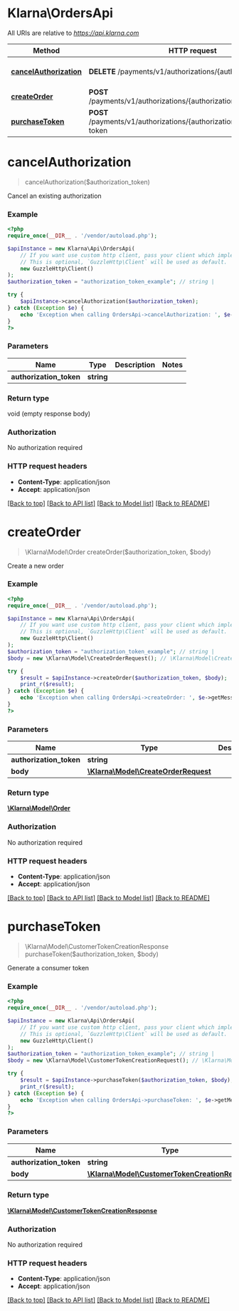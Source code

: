 # Klarna\OrdersApi

All URIs are relative to *https://api.klarna.com*

Method | HTTP request | Description
------------- | ------------- | -------------
[**cancelAuthorization**](OrdersApi.md#cancelAuthorization) | **DELETE** /payments/v1/authorizations/{authorizationToken} | Cancel an existing authorization
[**createOrder**](OrdersApi.md#createOrder) | **POST** /payments/v1/authorizations/{authorizationToken}/order | Create a new order
[**purchaseToken**](OrdersApi.md#purchaseToken) | **POST** /payments/v1/authorizations/{authorizationToken}/customer-token | Generate a consumer token


# **cancelAuthorization**
> cancelAuthorization($authorization_token)

Cancel an existing authorization



### Example
```php
<?php
require_once(__DIR__ . '/vendor/autoload.php');

$apiInstance = new Klarna\Api\OrdersApi(
    // If you want use custom http client, pass your client which implements `GuzzleHttp\ClientInterface`.
    // This is optional, `GuzzleHttp\Client` will be used as default.
    new GuzzleHttp\Client()
);
$authorization_token = "authorization_token_example"; // string | 

try {
    $apiInstance->cancelAuthorization($authorization_token);
} catch (Exception $e) {
    echo 'Exception when calling OrdersApi->cancelAuthorization: ', $e->getMessage(), PHP_EOL;
}
?>
```

### Parameters

Name | Type | Description  | Notes
------------- | ------------- | ------------- | -------------
 **authorization_token** | **string**|  |

### Return type

void (empty response body)

### Authorization

No authorization required

### HTTP request headers

 - **Content-Type**: application/json
 - **Accept**: application/json

[[Back to top]](#) [[Back to API list]](../../README.md#documentation-for-api-endpoints) [[Back to Model list]](../../README.md#documentation-for-models) [[Back to README]](../../README.md)

# **createOrder**
> \Klarna\Model\Order createOrder($authorization_token, $body)

Create a new order



### Example
```php
<?php
require_once(__DIR__ . '/vendor/autoload.php');

$apiInstance = new Klarna\Api\OrdersApi(
    // If you want use custom http client, pass your client which implements `GuzzleHttp\ClientInterface`.
    // This is optional, `GuzzleHttp\Client` will be used as default.
    new GuzzleHttp\Client()
);
$authorization_token = "authorization_token_example"; // string | 
$body = new \Klarna\Model\CreateOrderRequest(); // \Klarna\Model\CreateOrderRequest | 

try {
    $result = $apiInstance->createOrder($authorization_token, $body);
    print_r($result);
} catch (Exception $e) {
    echo 'Exception when calling OrdersApi->createOrder: ', $e->getMessage(), PHP_EOL;
}
?>
```

### Parameters

Name | Type | Description  | Notes
------------- | ------------- | ------------- | -------------
 **authorization_token** | **string**|  |
 **body** | [**\Klarna\Model\CreateOrderRequest**](../Model/CreateOrderRequest.md)|  | [optional]

### Return type

[**\Klarna\Model\Order**](../Model/Order.md)

### Authorization

No authorization required

### HTTP request headers

 - **Content-Type**: application/json
 - **Accept**: application/json

[[Back to top]](#) [[Back to API list]](../../README.md#documentation-for-api-endpoints) [[Back to Model list]](../../README.md#documentation-for-models) [[Back to README]](../../README.md)

# **purchaseToken**
> \Klarna\Model\CustomerTokenCreationResponse purchaseToken($authorization_token, $body)

Generate a consumer token



### Example
```php
<?php
require_once(__DIR__ . '/vendor/autoload.php');

$apiInstance = new Klarna\Api\OrdersApi(
    // If you want use custom http client, pass your client which implements `GuzzleHttp\ClientInterface`.
    // This is optional, `GuzzleHttp\Client` will be used as default.
    new GuzzleHttp\Client()
);
$authorization_token = "authorization_token_example"; // string | 
$body = new \Klarna\Model\CustomerTokenCreationRequest(); // \Klarna\Model\CustomerTokenCreationRequest | 

try {
    $result = $apiInstance->purchaseToken($authorization_token, $body);
    print_r($result);
} catch (Exception $e) {
    echo 'Exception when calling OrdersApi->purchaseToken: ', $e->getMessage(), PHP_EOL;
}
?>
```

### Parameters

Name | Type | Description  | Notes
------------- | ------------- | ------------- | -------------
 **authorization_token** | **string**|  |
 **body** | [**\Klarna\Model\CustomerTokenCreationRequest**](../Model/CustomerTokenCreationRequest.md)|  | [optional]

### Return type

[**\Klarna\Model\CustomerTokenCreationResponse**](../Model/CustomerTokenCreationResponse.md)

### Authorization

No authorization required

### HTTP request headers

 - **Content-Type**: application/json
 - **Accept**: application/json

[[Back to top]](#) [[Back to API list]](../../README.md#documentation-for-api-endpoints) [[Back to Model list]](../../README.md#documentation-for-models) [[Back to README]](../../README.md)


